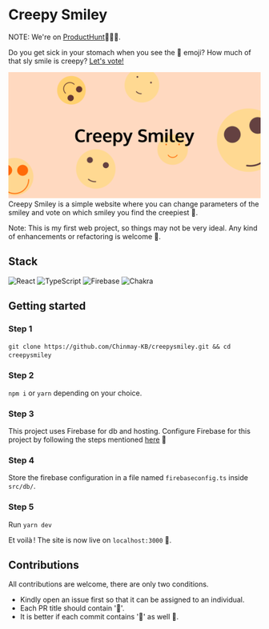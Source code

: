 # Creepy Smiley

NOTE: We're on [ProductHunt](https://www.producthunt.com/posts/creepy-smiley)🙂🙂🙂.

Do you get sick in your stomach when you see the 🙂 emoji? How much of that sly smile is creepy? [Let's vote!](https://creepysmiley.art/)

![Creepy Smiley Banner](https://github.com/Chinmay-KB/creepysmiley/blob/main/images/cover.png)
Creepy Smiley is a simple website where you can change parameters of the smiley and vote on which smiley you find the creepiest 🙂.

Note: This is my first web project, so things may not be very ideal. Any kind of enhancements or refactoring is welcome 🙂.

## Stack

![React](https://img.shields.io/badge/react-%2320232a.svg?style=for-the-badge&logo=react&logoColor=%2361DAFB)
![TypeScript](https://img.shields.io/badge/typescript-%23007ACC.svg?style=for-the-badge&logo=typescript&logoColor=white)
![Firebase](https://img.shields.io/badge/Firebase-039BE5?style=for-the-badge&logo=Firebase&logoColor=white)
![Chakra](https://img.shields.io/badge/chakra-%234ED1C5.svg?style=for-the-badge&logo=chakraui&logoColor=white)

## Getting started

### Step 1

`git clone https://github.com/Chinmay-KB/creepysmiley.git && cd creepysmiley` </br>

### Step 2

`npm i` or `yarn` depending on your choice.

### Step 3

This project uses Firebase for db and hosting. Configure Firebase for this project by following the steps mentioned [here](https://firebase.google.com/docs/web/setup) 🙂

### Step 4

Store the firebase configuration in a file named `firebaseconfig.ts` inside `src/db/`.

### Step 5

Run `yarn dev`

Et voilà ! The site is now live on `localhost:3000` 🙂.

## Contributions

All contributions are welcome, there are only two conditions.

- Kindly open an issue first so that it can be assigned to an individual.
- Each PR title should contain '🙂'.
- It is better if each commit contains '🙂' as well 🙂.
